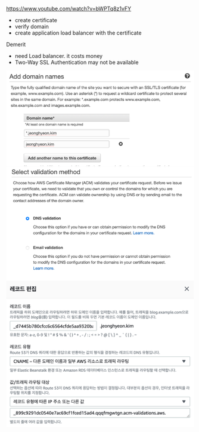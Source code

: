 https://www.youtube.com/watch?v=bWPTq8z1vFY
- create certificate
- verify domain
- create application load balancer with the certificate

Demerit
- need Load balancer. it costs money
- Two-Way SSL Authentication may not be available


![img.png](img.png)
![img_1.png](img_1.png)
![img_2.png](img_2.png)